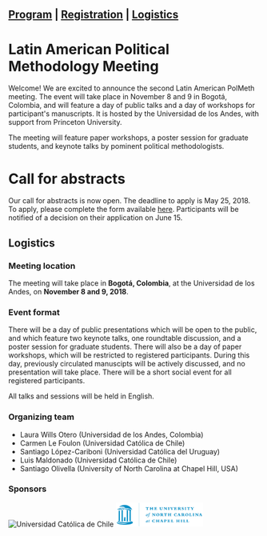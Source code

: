 <a href="#program">Program</a> | <a href="#registration">Registration</a> | <a href="#logistics">Logistics</a>
---
# Latin American Political Methodology Meeting


Welcome! We are excited to announce the second Latin American PolMeth meeting. The event will take place in November 8 and 9 in Bogotá, Colombia, and will feature a day of public talks and a day of workshops for participant's manuscripts. It is hosted by the Universidad de los Andes, with support from Princeton University. 

The meeting will feature paper workshops, a poster session for graduate students, and keynote talks by pominent political methodologists. 

# Call for abstracts

Our call for abstracts is now open. The deadline to apply is May 25, 2018. To apply, please complete the form available [here](https://docs.google.com/forms/d/1P0dRDOxxm4EuJdDLPqre3r6qhyZbozKl6Eu8mCd5kDA/edit). Participants will be notified of a decision on their application on June 15. 


## Logistics


### Meeting location
The meeting will take place in **Bogotá, Colombia**, at the Universidad de los Andes, on **November 8 and 9, 2018**. 

### Event format
There will be a day of public presentations which will be open to the public, and which feature two keynote talks, one roundtable discussion, and a poster session for graduate students. There will also be a day of paper workshops, which will be restricted to registered participants. During this day, previously circulated manuscipts will be actively discussed, and no presentation will take place. There will be a short social event for all registered participants. 

All talks and sessions will be held in English.



### Organizing team

- Laura Wills Otero (Universidad de los Andes, Colombia)
- Carmen Le Foulon (Universidad Católica de Chile)
- Santiago López-Cariboni (Universidad Católica del Uruguay)
- Luis Maldonado (Universidad Católica de Chile)
- Santiago Olivella (University of North Carolina at Chapel Hill, USA)

### Sponsors

<img src="uniandes.jpg" alt="Universidad Católica de Chile" width="100"> <img src="unc.jpg" alt="University of North Carolina at Chapel Hill" width="175">




